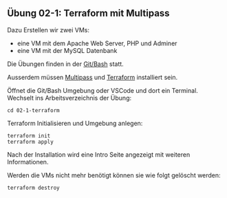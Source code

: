 ## Übung 02-1: Terraform mit Multipass

Dazu Erstellen wir zwei VMs:
* eine VM mit dem Apache Web Server, PHP und Adminer
* eine VM mit der MySQL Datenbank

Die Übungen finden in der [Git/Bash](https://git-scm.com/downloads) statt. 

Ausserdem müssen [Multipass](https://multipass.run/) und [Terraform](https://www.terraform.io/) installiert sein.

Öffnet die Git/Bash Umgebung oder VSCode und dort ein Terminal. Wechselt ins Arbeitsverzeichnis der Übung:

    cd 02-1-terraform
    
Terraform Initialisieren und Umgebung anlegen:

    terraform init
    terraform apply
    
Nach der Installation wird eine Intro Seite angezeigt mit weiteren Informationen.       

Werden die VMs nicht mehr benötigt können sie wie folgt gelöscht werden:

    terraform destroy
    
